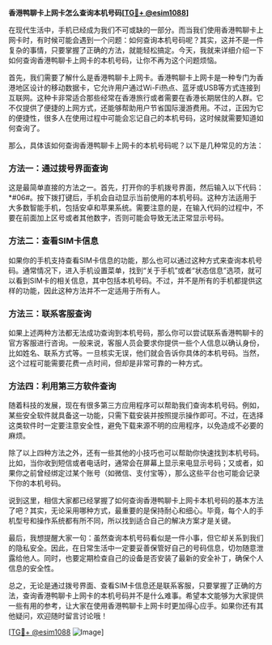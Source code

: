 **香港鸭聊卡上网卡怎么查询本机号码[[TG💪+ @esim1088](https://t.me/s/esim1088)]**

在现代生活中，手机已经成为我们不可或缺的一部分。而当我们使用香港鸭聊卡上网卡时，有时候可能会遇到一个问题：如何查询本机号码呢？其实，这并不是一件复杂的事情，只要掌握了正确的方法，就能轻松搞定。今天，我就来详细介绍一下如何查询香港鸭聊卡上网卡的本机号码，让你不再为这个问题烦恼。

首先，我们需要了解什么是香港鸭聊卡上网卡。香港鸭聊卡上网卡是一种专门为香港地区设计的移动数据卡，它允许用户通过Wi-Fi热点、蓝牙或USB等方式连接到互联网。这种卡非常适合那些经常在香港旅行或者需要在香港长期居住的人群。它不仅提供了便捷的上网方式，还能够帮助用户节省国际漫游费用。不过，正因为它的便捷性，很多人在使用过程中可能会忘记自己的本机号码，这时候就需要知道如何查询了。

那么，具体该如何查询香港鸭聊卡上网卡的本机号码呢？以下是几种常见的方法：

### 方法一：通过拨号界面查询

这是最简单直接的方法之一。首先，打开你的手机拨号界面，然后输入以下代码：*#06#。按下拨打键后，手机会自动显示当前使用的本机号码。这种方法适用于大多数智能手机，包括安卓和苹果系统。需要注意的是，在输入代码的过程中，不要在前面加上区号或者其他数字，否则可能会导致无法正常显示号码。

### 方法二：查看SIM卡信息

如果你的手机支持查看SIM卡信息的功能，那么也可以通过这种方式来查询本机号码。通常情况下，进入手机设置菜单，找到“关于手机”或者“状态信息”选项，就可以看到SIM卡的相关信息，其中包括本机号码。不过，并不是所有的手机都提供这样的功能，因此这种方法并不一定适用于所有人。

### 方法三：联系客服查询

如果上述两种方法都无法成功查询到本机号码，那么你可以尝试联系香港鸭聊卡的官方客服进行咨询。一般来说，客服人员会要求你提供一些个人信息以确认身份，比如姓名、联系方式等。一旦核实无误，他们就会告诉你具体的本机号码。当然，这个过程可能需要花费一点时间，但却是非常可靠的一种方式。

### 方法四：利用第三方软件查询

随着科技的发展，现在有很多第三方应用程序可以帮助我们查询本机号码。例如，某些安全软件就具备这一功能，只需下载安装并按照提示操作即可。不过，在选择这类软件时一定要注意安全性，避免下载来源不明的应用程序，以免造成不必要的麻烦。

除了以上四种方法之外，还有一些其他的小技巧也可以帮助你快速找到本机号码。比如，当你收到短信或者电话时，通常会在屏幕上显示来电显示号码；又或者，如果你之前曾经绑定过某个账号（如微信、支付宝等），那么这些平台也可能会记录下你的本机号码。

说到这里，相信大家都已经掌握了如何查询香港鸭聊卡上网卡本机号码的基本方法了吧？其实，无论采用哪种方式，最重要的是保持耐心和细心。毕竟，每个人的手机型号和操作系统都有所不同，所以找到适合自己的解决方案才是关键。

最后，我想提醒大家一句：虽然查询本机号码看似是一件小事，但它却关系到我们的隐私安全。因此，在日常生活中一定要妥善保管好自己的号码信息，切勿随意泄露给他人。同时，也要定期检查自己的设备是否安装了最新的安全补丁，确保个人信息的安全性。

总之，无论是通过拨号界面、查看SIM卡信息还是联系客服，只要掌握了正确的方法，查询香港鸭聊卡上网卡的本机号码并不是什么难事。希望本文能够为大家提供一些有用的参考，让大家在使用香港鸭聊卡上网卡时更加得心应手。如果你还有其他疑问，欢迎随时留言讨论哦！

[[TG💪+ @esim1088](https://t.me/s/esim1088) ![Image](https://i.postimg.cc/4NQfJmqS/Snipaste-2025-05-13-00-14-12.png)]